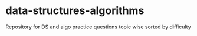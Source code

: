 # data-structures-algorithms
Repository for DS and algo practice questions topic wise sorted by difficulty
